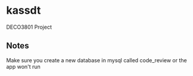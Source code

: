 kassdt
======

DECO3801 Project

Notes
-----

Make sure you create a new database in mysql called code_review or
the app won't run



